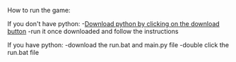 How to run the game:

If you don't have python:
-[Download python by clicking on the download button](https://www.python.org/downloads/)
-run it once downloaded and follow the instructions

If you have python:
-download the run.bat and main.py file
-double click the run.bat file
